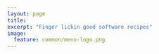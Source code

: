 ```yaml
---
layout: page
title: 
excerpt: "Finger lickin good software recipes"
image:
  feature: common/menu-logo.png
---
```


